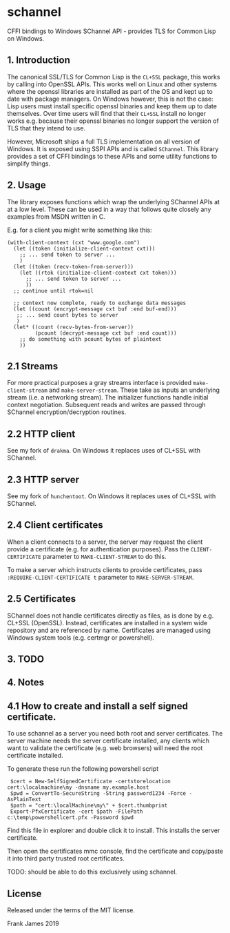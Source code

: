 # schannel
CFFI bindings to Windows SChannel API - provides TLS for Common Lisp on Windows.

## 1. Introduction
The canonical SSL/TLS for Common Lisp is the `CL+SSL` package, this works by calling into OpenSSL APIs.
This works well on Linux and other systems where the openssl libraries are installed as part of the OS and
kept up to date with package managers. On Windows however, this is not the case: Lisp users must install
specific openssl binaries and keep them up to date themselves. Over time users will find that their `CL+SSL`
install no longer works e.g. because their openssl binaries no longer support the version of TLS that
they intend to use.

However, Microsoft ships a full TLS implementation on all version of Windows. It is exposed using SSPI APIs and
is called `SChannel`. This library provides a set of CFFI bindings to these APIs and some utility functions
to simplify things.

## 2. Usage
The library exposes functions which wrap the underlying SChannel APIs at at a low level. These can be used
in a way that follows quite closely any examples from MSDN written in C. 

E.g. for a client you might write something like this:

```
(with-client-context (cxt "www.google.com")
  (let ((token (initialize-client-context cxt)))
    ;; ... send token to server ...
    )
  (let ((token (recv-token-from-server)))
    (let ((rtok (initialize-client-context cxt token)))
      ;; ... send token to server ...
      ))
  ;; continue until rtok=nil

  ;; context now complete, ready to exchange data messages
  (let ((count (encrypt-message cxt buf :end buf-end)))
   ;; ... send count bytes to server
   )  
  (let* ((count (recv-bytes-from-server))
         (pcount (decrypt-message cxt buf :end count)))
    ;; do something with pcount bytes of plaintext
    ))    
```

## 2.1 Streams
For more practical purposes a gray streams interface is provided `make-client-stream` and `make-server-stream`.
These take as inputs an underlying stream (i.e. a networking stream). The initializer functions handle
initial context negotiation. Subsequent reads and writes are passed through SChannel encryption/decryption routines. 

## 2.2 HTTP client 
See my fork of `drakma`. On Windows it replaces uses of CL+SSL with SChannel.

## 2.3 HTTP server
See my fork of `hunchentoot`. On Windows it replaces uses of CL+SSL with SChannel.

## 2.4 Client certificates
When a client connects to a server, the server may request the client provide a certificate (e.g. for authentication purposes).
Pass the `CLIENT-CERTIFICATE` parameter to `MAKE-CLIENT-STREAM` to do this.

To make a server which instructs clients to provide certificates, pass `:REQUIRE-CLIENT-CERTIFICATE t` parameter to `MAKE-SERVER-STREAM`.

## 2.5 Certificates
SChannel does not handle certificates directly as files, as is done by e.g. CL+SSL (OpenSSL). Instead, certificates
are installed in a system wide repository and are referenced by name.
Certificates are managed using Windows system tools (e.g. certmgr or powershell).

## 3. TODO 

## 4. Notes
## 4.1 How to create and install a self signed certificate.

To use schannel as a server you need both root and server certificates. The server machine needs the server certificate installed,
any clients which want to validate the certificate (e.g. web browsers) will need the root certificate installed.

To generate these run the following powershell script 
```
 $cert = New-SelfSignedCertificate -certstorelocation cert:\localmachine\my -dnsname my.example.host
 $pwd = ConvertTo-SecureString -String password1234 -Force -AsPlainText
 $path = "cert:\localMachine\my\" + $cert.thumbprint
 Export-PfxCertificate -cert $path -FilePath c:\temp\powershellcert.pfx -Password $pwd
```
Find this file in explorer and double click it to install. This installs the server certificate.

Then open the certificates mmc console, find the certificate and copy/paste it into third party trusted root certificates.
 
TODO: should be able to do this exclusively using schannel.

## License

Released under the terms of the MIT license.

Frank James
2019 






